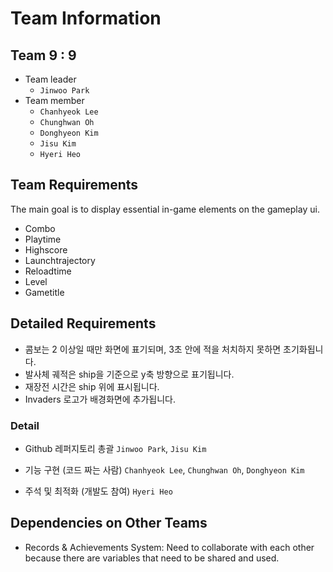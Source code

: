 # Team Information

## Team 9 : 9

- Team leader
  - `Jinwoo Park`
- Team member
  - `Chanhyeok Lee`
  - `Chunghwan Oh`
  - `Donghyeon Kim`
  - `Jisu Kim`
  - `Hyeri Heo`

## Team Requirements
The main goal is to display essential in-game elements on the gameplay ui.

- Combo
- Playtime
- Highscore
- Launchtrajectory
- Reloadtime
- Level
- Gametitle

## Detailed Requirements
- 콤보는 2 이상일 때만 화면에 표기되며, 3초 안에 적을 처치하지 못하면 초기화됩니다.
- 발사체 궤적은 ship을 기준으로 y축 방향으로 표기됩니다.
- 재장전 시간은 ship 위에 표시됩니다.
- Invaders 로고가 배경화면에 추가됩니다.

### Detail
- Github 레퍼지토리 총괄
  `Jinwoo Park`, `Jisu Kim`

- 기능 구현 (코드 짜는 사람)
  `Chanhyeok Lee`, `Chunghwan Oh`, `Donghyeon Kim`

- 주석 및 최적화 (개발도 참여)
  `Hyeri Heo`

## Dependencies on Other Teams
- Records & Achievements System: Need to collaborate with each other because there are variables that need to be shared and used.